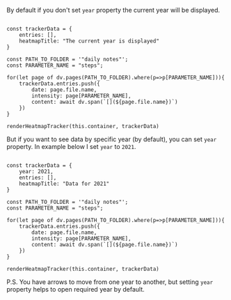 By default if you don't set `year` property the current year will be displayed.

```dataviewjs

const trackerData = {
    entries: [],
    heatmapTitle: "The current year is displayed"
}

const PATH_TO_FOLDER = '"daily notes"';
const PARAMETER_NAME = "steps";
 
for(let page of dv.pages(PATH_TO_FOLDER).where(p=>p[PARAMETER_NAME])){
    trackerData.entries.push({
        date: page.file.name,
        intensity: page[PARAMETER_NAME],
        content: await dv.span(`[](${page.file.name})`)
    })  
}

renderHeatmapTracker(this.container, trackerData)

```

But if you want to see data by specific year (by default), you can set `year` property. In example below I set `year` to `2021`.

```dataviewjs

const trackerData = {
    year: 2021,
    entries: [],
    heatmapTitle: "Data for 2021"
}

const PATH_TO_FOLDER = '"daily notes"';
const PARAMETER_NAME = "steps";
 
for(let page of dv.pages(PATH_TO_FOLDER).where(p=>p[PARAMETER_NAME])){
    trackerData.entries.push({
        date: page.file.name,
        intensity: page[PARAMETER_NAME],
        content: await dv.span(`[](${page.file.name})`)
    })  
}

renderHeatmapTracker(this.container, trackerData)

```
P.S. You have arrows to move from one year to another, but setting `year` property helps to open required year by default.